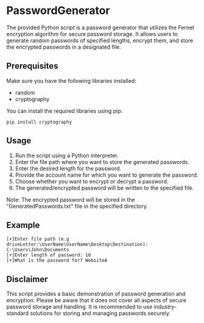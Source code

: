 # PasswordGenerator
 The provided Python script is a password generator that utilizes the Fernet encryption algorithm for secure password storage. It allows users to generate random passwords of specified lengths, encrypt them, and store the encrypted passwords in a designated file.

## Prerequisites
Make sure you have the following libraries installed:
- random
- cryptography

You can install the required libraries using pip:
```
pip install cryptography
```

## Usage
1. Run the script using a Python interpreter.
2. Enter the file path where you want to store the generated passwords.
3. Enter the desired length for the password.
4. Provide the account name for which you want to generate the password.
5. Choose whether you want to encrypt or decrypt a password.
6. The generated/encrypted password will be written to the specified file.

Note: The encrypted password will be stored in the "GeneratedPasswords.txt" file in the specified directory.

## Example
```
[+]Enter file path (e.g driveLetter:\UserName\UserName\Desktop\Destination): C:\Users\John\Documents
[+]Enter length of password: 10
[+]What is the password for? WebsiteA
```

## Disclaimer
This script provides a basic demonstration of password generation and encryption. Please be aware that it does not cover all aspects of secure password storage and handling. It is recommended to use industry-standard solutions for storing and managing passwords securely.
